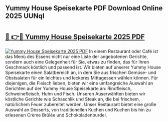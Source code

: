 ## Yummy House Speisekarte PDF Download Online 2025 UUNql

# <h2><a href="http://gc9dm1.nevu.top/?p=Yummy+House+Speisekarte">🔗 👉🔴 Yummy House Speisekarte 2025 PDF</a></h2>

[![Yummy House Speisekarte 2025 PDF](https://i.imgur.com/dBaPXMq.png)](http://gc9dm1.nevu.top/?p=Yummy+House+Speisekarte)
In einem Restaurant oder Café ist das Menü des Essens nicht nur eine Liste der angebotenen Gerichte, sondern auch eine Gelegenheit für Sie, etwas zu finden, das für Ihren Geschmack köstlich und passend ist. Wir bieten auf unserer Yummy House Speisekarte einen Salatbereich an, in dem Sie aus frischen Gemüse- und Obstsalaten für ein leichtes und leckeres Mittagessen wählen können. Für diejenigen, die Fleisch lieben, bieten wir eine umfangreiche Auswahl an Gerichten auf der Yummy House Speisekarte an: Rindfleisch, Schweinefleisch, Huhn und Fisch. Unseren Auserwählten bieten wir köstliche Gerichte wie Schaschlik und Steak an, die bei frischem, natürlichem Feuer zubereitet werden. Unser Restaurant bietet eine große Auswahl an Desserts, von traditionellen Kuchen und Kuchen bis hin zu erlesenen Crème Brûlée und Schokoladenburdel.
